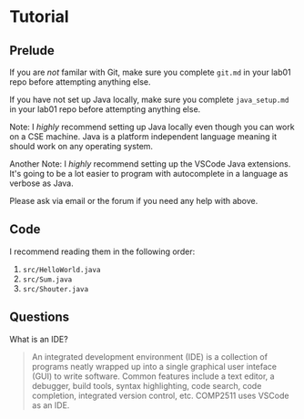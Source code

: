 # Tutorial

## Prelude

If you are *not* familar with Git, make sure you complete `git.md` in your lab01 repo before attempting anything else.

If you have not set up Java locally, make sure you complete `java_setup.md` in your lab01 repo before attempting anything else.

Note: I *highly* recommend setting up Java locally even though you can work on a CSE machine. Java is a platform independent language meaning it should work on any operating system.

Another Note: I *highly* recommend setting up the VSCode Java extensions. It's going to be a lot easier to program with autocomplete in a language as verbose as Java.

Please ask via email or the forum if you need any help with above.

## Code

I recommend reading them in the following order:
1. `src/HelloWorld.java`
2. `src/Sum.java`
3. `src/Shouter.java`

## Questions

What is an IDE?

> An integrated development environment (IDE) is a collection of programs neatly wrapped up into a single graphical user inteface (GUI) to write software. Common features include a text editor, a debugger, build tools, syntax highlighting, code search, code completion, integrated version control, etc. COMP2511 uses VSCode as an IDE.

